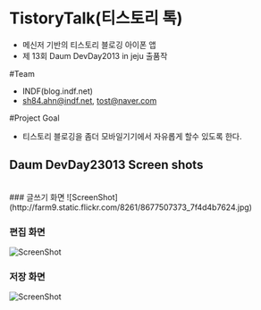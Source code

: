 # TistoryTalk(티스토리 톡)
- 메신저 기반의 티스토리 블로깅 아이폰 앱
- 제 13회 Daum DevDay2013 in jeju 출품작

#Team 
- INDF(blog.indf.net)
- sh84.ahn@indf.net, tost@naver.com

#Project Goal 
- 티스토리 블로깅을 좀더 모바일기기에서 자유롭게 할수 있도록 한다. 


## Daum DevDay23013 Screen shots
<br/>
###  글쓰기 화면 
![ScreenShot](http://farm9.static.flickr.com/8261/8677507373_7f4d4b7624.jpg)

###  편집 화면 
![ScreenShot](http://farm9.static.flickr.com/8531/8678613392_f370a220ea.jpg)

###  저장 화면 
![ScreenShot](http://farm9.static.flickr.com/8261/8678613390_dd55ddb2e3.jpg)
 